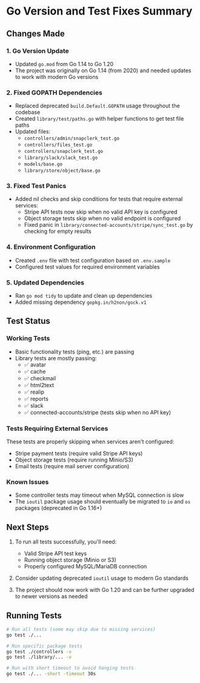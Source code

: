 # Go Version and Test Fixes Summary

## Changes Made

### 1. Go Version Update
- Updated `go.mod` from Go 1.14 to Go 1.20
- The project was originally on Go 1.14 (from 2020) and needed updates to work with modern Go versions

### 2. Fixed GOPATH Dependencies
- Replaced deprecated `build.Default.GOPATH` usage throughout the codebase
- Created `library/test/paths.go` with helper functions to get test file paths
- Updated files:
  - `controllers/admin/snapclerk_test.go`
  - `controllers/files_test.go`
  - `controllers/snapclerk_test.go`
  - `library/slack/slack_test.go`
  - `models/base.go`
  - `library/store/object/base.go`

### 3. Fixed Test Panics
- Added nil checks and skip conditions for tests that require external services:
  - Stripe API tests now skip when no valid API key is configured
  - Object storage tests skip when no valid endpoint is configured
  - Fixed panic in `library/connected-accounts/stripe/sync_test.go` by checking for empty results

### 4. Environment Configuration
- Created `.env` file with test configuration based on `.env.sample`
- Configured test values for required environment variables

### 5. Updated Dependencies
- Ran `go mod tidy` to update and clean up dependencies
- Added missing dependency `gopkg.in/h2non/gock.v1`

## Test Status

### Working Tests
- Basic functionality tests (ping, etc.) are passing
- Library tests are mostly passing:
  - ✅ avatar
  - ✅ cache
  - ✅ checkmail
  - ✅ html2text
  - ✅ realip
  - ✅ reports
  - ✅ slack
  - ✅ connected-accounts/stripe (tests skip when no API key)

### Tests Requiring External Services
These tests are properly skipping when services aren't configured:
- Stripe payment tests (require valid Stripe API keys)
- Object storage tests (require running Minio/S3)
- Email tests (require mail server configuration)

### Known Issues
- Some controller tests may timeout when MySQL connection is slow
- The `ioutil` package usage should eventually be migrated to `io` and `os` packages (deprecated in Go 1.16+)

## Next Steps

1. To run all tests successfully, you'll need:
   - Valid Stripe API test keys
   - Running object storage (Minio or S3)
   - Properly configured MySQL/MariaDB connection

2. Consider updating deprecated `ioutil` usage to modern Go standards

3. The project should now work with Go 1.20 and can be further upgraded to newer versions as needed

## Running Tests

```bash
# Run all tests (some may skip due to missing services)
go test ./...

# Run specific package tests
go test ./controllers -v
go test ./library/... -v

# Run with short timeout to avoid hanging tests
go test ./... -short -timeout 30s
```